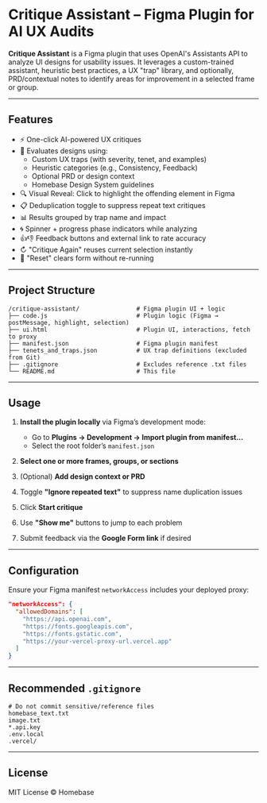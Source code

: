 
# Critique Assistant – Figma Plugin for AI UX Audits

**Critique Assistant** is a Figma plugin that uses OpenAI's Assistants API to analyze UI designs for usability issues. It leverages a custom-trained assistant, heuristic best practices, a UX "trap" library, and optionally, PRD/contextual notes to identify areas for improvement in a selected frame or group.

---

## Features

- ⚡ One-click AI-powered UX critiques
- 🧠 Evaluates designs using:
  - Custom UX traps (with severity, tenet, and examples)
  - Heuristic categories (e.g., Consistency, Feedback)
  - Optional PRD or design context
  - Homebase Design System guidelines
- 🔍 Visual Reveal: Click to highlight the offending element in Figma
- 📋 Deduplication toggle to suppress repeat text critiques
- 📊 Results grouped by trap name and impact
- 🌀 Spinner + progress phase indicators while analyzing
- 👍👎 Feedback buttons and external link to rate accuracy
- ↻ "Critique Again" reuses current selection instantly
- 🧼 "Reset" clears form without re-running

---

## Project Structure

```
/critique-assistant/                # Figma plugin UI + logic
├── code.js                         # Plugin logic (Figma → postMessage, highlight, selection)
├── ui.html                         # Plugin UI, interactions, fetch to proxy
├── manifest.json                   # Figma plugin manifest
├── tenets_and_traps.json           # UX trap definitions (excluded from Git)
├── .gitignore                      # Excludes reference .txt files
└── README.md                       # This file
```

---

## Usage

1. **Install the plugin locally** via Figma’s development mode:
   - Go to **Plugins → Development → Import plugin from manifest...**
   - Select the root folder’s `manifest.json`

2. **Select one or more frames, groups, or sections**

3. (Optional) **Add design context or PRD**

4. Toggle **"Ignore repeated text"** to suppress name duplication issues

5. Click **Start critique**

6. Use **"Show me"** buttons to jump to each problem

7. Submit feedback via the **Google Form link** if desired

---

## Configuration

Ensure your Figma manifest `networkAccess` includes your deployed proxy:

```json
"networkAccess": {
  "allowedDomains": [
    "https://api.openai.com",
    "https://fonts.googleapis.com",
    "https://fonts.gstatic.com",
    "https://your-vercel-proxy-url.vercel.app"
  ]
}
```

---

## Recommended `.gitignore`

```gitignore
# Do not commit sensitive/reference files
homebase_text.txt
image.txt
*.api.key
.env.local
.vercel/
```

---

## License

MIT License © Homebase
